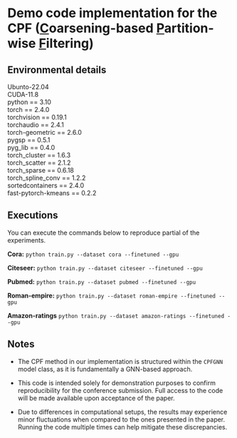 # Demo code implementation for the CPF (<u>C</u>oarsening-based <u>P</u>artition-wise <u>F</u>iltering)

## Environmental details
Ubunto-22.04  
CUDA-11.8  
python == 3.10  
torch == 2.4.0  
torchvision == 0.19.1  
torchaudio == 2.4.1  
torch-geometric == 2.6.0  
pygsp == 0.5.1  
pyg_lib == 0.4.0  
torch_cluster == 1.6.3  
torch_scatter == 2.1.2  
torch_sparse == 0.6.18  
torch_spline_conv == 1.2.2  
sortedcontainers == 2.4.0  
fast-pytorch-kmeans == 0.2.2  

## Executions
You can execute the commands below to reproduce partial of the experiments.

**Cora:**
`python train.py --dataset cora --finetuned --gpu`

**Citeseer:**
`python train.py --dataset citeseer --finetuned --gpu`

**Pubmed:**
`python train.py --dataset pubmed --finetuned --gpu`

**Roman-empire:**
`python train.py --dataset roman-empire --finetuned --gpu`

**Amazon-ratings**
`python train.py --dataset amazon-ratings --finetuned --gpu`

## Notes
- The CPF method in our implementation is structured within the `CPFGNN` model class, as it is fundamentally a GNN-based approach.

- This code is intended solely for demonstration purposes to confirm reproducibility for the conference submission. Full access to the code will be made available upon acceptance of the paper.

- Due to differences in computational setups, the results may experience minor fluctuations when compared to the ones presented in the paper. Running the code multiple times can help mitigate these discrepancies.